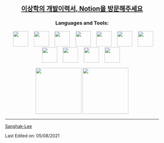 <div align="center">
<h2><a href="https://www.notion.so/12655b33e3ba803bbcb5f8880b8d8763?pvs=4">이상학의 개발이력서, Notion을 방문해주세요</a></h2>   
</div>

<h3 align="center">Languages and Tools:</h3>

<p align="center"> 
  <code> <img height="50" src="https://www.vectorlogo.zone/logos/java/java-ar21.svg"> </code>
  <code> <img height="50" src="https://www.vectorlogo.zone/logos/jupyter/jupyter-ar21.svg"> </code>
  <code> <img height="50" src="https://www.vectorlogo.zone/logos/w3_html5/w3_html5-ar21.svg"> </code>
  <code> <img height="50" src="https://www.vectorlogo.zone/logos/mysql/mysql-ar21.svg"> </code>
  <code> <img height="50" src="https://www.vectorlogo.zone/logos/djangoproject/djangoproject-ar21.svg"> </code>
  <code> <img height="50" src="https://www.vectorlogo.zone/logos/reactjs/reactjs-ar21.svg"> </code>
  <code> <img height="50" src="https://www.logo.wine/a/logo/Solidity/Solidity-Logo.wine.svg"> </code>
  <code> <img height="50" src="https://www.vectorlogo.zone/logos/javascript/javascript-ar21.svg"> </code>
  <code> <img height="50" src="https://www.vectorlogo.zone/logos/netlifyapp_watercss/netlifyapp_watercss-ar21.svg"> </code>
  <code> <img height="50" src="https://www.vectorlogo.zone/logos/docker/docker-official.svg"> </code>
  <code> <img height="50" src="https://www.vectorlogo.zone/logos/tensorflow/tensorflow-ar21.svg"> </code>
 
</p>

<p align= "center">
  <img height= "150" src="https://github-readme-stats.vercel.app/api?username=Sanghak-Lee&theme=react&show_icons=true&include_all_commits=true" />
  <img height= "150" src="https://github-readme-stats.vercel.app/api/top-langs/?username=Sanghak-Lee&theme=react&layout=compact" />
</p>

------

[Sanghak-Lee](https://github.com/Sanghak-Lee)

Last Edited on: 05/08/2021
